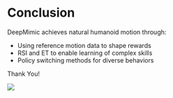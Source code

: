 # Conclusion

<div class="grid grid-cols-2 gap-4">
<div>

DeepMimic achieves natural humanoid motion through:

- Using reference motion data to shape rewards
- RSI and ET to enable learning of complex skills
- Policy switching methods for diverse behaviors

Thank You! 

</div>
<div class="flex items-center justify-center">
  <img src="/videos/qrcode.png" class="w-2/3" />
</div>
</div> 